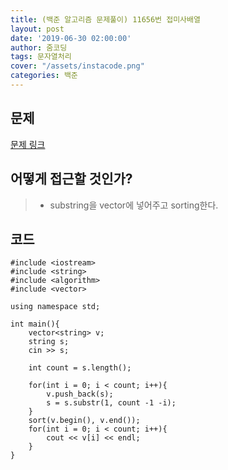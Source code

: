 ```yaml
---
title: (백준 알고리즘 문제풀이) 11656번 접미사배열
layout: post
date: '2019-06-30 02:00:00'
author: 줌코딩
tags: 문자열처리
cover: "/assets/instacode.png"
categories: 백준
---
```


## 문제

[문제 링크](https://www.acmicpc.net/problem/11656)

## 어떻게 접근할 것인가?

>* substring을 vector에 넣어주고 sorting한다.

## 코드

    #include <iostream>
    #include <string>
    #include <algorithm>
    #include <vector>

    using namespace std;

    int main(){
        vector<string> v;
        string s;
        cin >> s;

        int count = s.length();

        for(int i = 0; i < count; i++){
            v.push_back(s);
            s = s.substr(1, count -1 -i);
        }
        sort(v.begin(), v.end());
        for(int i = 0; i < count; i++){
            cout << v[i] << endl;
        }
    }


